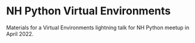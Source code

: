 # NH Python Virtual Environments

Materials for a Virtual Environments lightning talk for NH Python meetup in April 2022.
